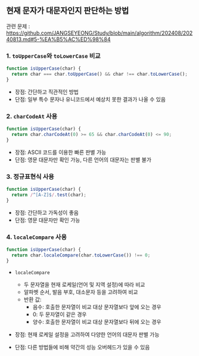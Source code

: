 ## 현재 문자가 대문자인지 판단하는 방법

관련 문제 : https://github.com/JANGSEYEONG/Study/blob/main/algorithm/202408/20240813.md#5-%EA%B5%AC%ED%98%84

### 1. `toUpperCase`와 `toLowerCase` 비교

```javascript
function isUpperCase(char) {
  return char === char.toUpperCase() && char !== char.toLowerCase();
}
```

- 장점: 간단하고 직관적인 방법
- 단점: 일부 특수 문자나 유니코드에서 예상치 못한 결과가 나올 수 있음

### 2. `charCodeAt` 사용

```javascript
function isUpperCase(char) {
  return char.charCodeAt(0) >= 65 && char.charCodeAt(0) <= 90;
}
```

- 장점: ASCII 코드를 이용한 빠른 판별 가능
- 단점: 영문 대문자만 확인 가능, 다른 언어의 대문자는 판별 불가

### 3. 정규표현식 사용

```javascript
function isUpperCase(char) {
  return /^[A-Z]$/.test(char);
}
```

- 장점: 간단하고 가독성이 좋음
- 단점: 영문 대문자만 확인 가능

### 4. `localeCompare` 사용

```javascript
function isUpperCase(char) {
  return char.localeCompare(char.toLowerCase()) !== 0;
}
```

- `localeCompare`

  - 두 문자열을 현재 로케일(언어 및 지역 설정)에 따라 비교
  - 알파벳 순서, 발음 부호, 대소문자 등을 고려하여 비교
  - 반환 값:
    - 음수: 호출한 문자열이 비교 대상 문자열보다 앞에 오는 경우
    - 0: 두 문자열이 같은 경우
    - 양수: 호출한 문자열이 비교 대상 문자열보다 뒤에 오는 경우

- 장점: 현재 로케일 설정을 고려하여 다양한 언어의 대문자 판별 가능
- 단점: 다른 방법들에 비해 약간의 성능 오버헤드가 있을 수 있음
